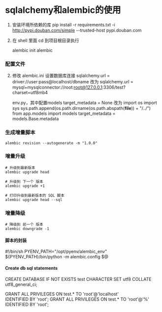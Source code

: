 
# sqlalchemy和alembic的使用

1. 安装环境所依赖的库
   pip install -r requirements.txt -i http://pypi.douban.com/simple --trusted-host pypi.douban.com

1. 在 shell 里面 cd 到项目根目录执行
   
   alembic init alembic 

### 配置文件 ###

2. 修改 alembic.ini 设置数据库连接
   sqlalchemy.url = driver://user:pass@localhost/dbname
   改为
   sqlalchemy.url = mysql+mysqlconnector://root:root@127.0.0.1:3306/test?charset=utf8mb4

   env.py，其中配置models
   target_metadata = None
   改为
   import os
   import sys
   sys.path.append(os.path.dirname(os.path.abspath(__file__)) + "/../")
   from app.models import models
   target_metadata = models.Base.metadata


### 生成增量脚本 ###

    alembic revision --autogenerate -m "1.0.0"

### 增量升级 ###

    # 升级到最新版本
    alembic upgrade head

    # 升级到 下一个 版本
    alembic upgrade +1

    # 打印升级到最新版本的 SQL 脚本
    alembic upgrade head --sql

### 增量降级 ###

    # 降级到 前一个 版本
    alembic downgrade -1

#### 脚本的封装 ###
#!/bin/sh
PYENV_PATH="/opt/pyenv/alembic_env"
${PYENV_PATH}/bin/python -m alembic.config $@

#### Create db sql statements ####

CREATE DATABASE IF NOT EXISTS test CHARACTER SET utf8 COLLATE utf8_general_ci;

GRANT ALL PRIVILEGES ON test.* TO 'root'@'localhost' \
  IDENTIFIED BY 'root';
GRANT ALL PRIVILEGES ON test.* TO 'root'@'%' \
  IDENTIFIED BY 'root';
